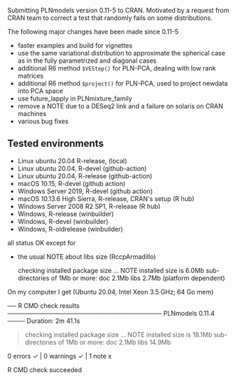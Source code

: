 
Submitting PLNmodels version 0.11-5 to CRAN. Motivated by a request from CRAN team to 
correct a test that randomly fails on some distributions.

The following major changes have been made since 0.11-5

* faster examples and build for vignettes
* use the same variational distribution to approximate the spherical case as
  in the fully parametrized and diagonal cases
* additional R6 method `$VEStep()` for PLN-PCA, dealing with low rank matrices
* additional R6 method `$project()` for PLN-PCA, used to project newdata into PCA space
* use future_lapply in PLNmixture_family
* remove a NOTE due to a DESeq2 link and a failure on solaris on CRAN machines
* various bug fixes

## Tested environments

- Linux ubuntu 20.04 R-release, (local)
- Linux ubuntu 20.04, R-devel (github-action)
- Linux ubuntu 20.04, R-release (github-action)
- macOS 10.15, R-devel (github action)
- Windows Server 2019, R-devel (github action)
- macOS 10.13.6 High Sierra, R-release, CRAN's setup (R hub)
- Windows Server 2008 R2 SP1, R-release  (R hub)
- Windows, R-release (winbuilder)
- Windows, R-devel  (winbuilder)
- Windows, R-oldrelease  (winbuilder)

all status OK except for

* the usual NOTE about libs size (RccpArmadillo)

  checking installed package size ... NOTE
  installed size is  6.0Mb
  sub-directories of 1Mb or more:
    doc    2.1Mb
    libs   2.7Mb (platform dependent)

On my computer I get (Ubuntu 20.04, Intel Xeon 3.5 GHz; 64 Go mem)

── R CMD check results ─────────────────────────────────── PLNmodels 0.11.4 ────
Duration: 2m 41.1s

> checking installed package size ... NOTE
    installed size is 18.1Mb
    sub-directories of 1Mb or more:
      doc    2.1Mb
      libs  14.9Mb

0 errors ✓ | 0 warnings ✓ | 1 note x

R CMD check succeeded
